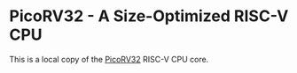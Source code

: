 # PicoRV32 - A Size-Optimized RISC-V CPU

This is a local copy of the
[PicoRV32](https://github.com/cliffordwolf/picorv32) RISC-V CPU core.
